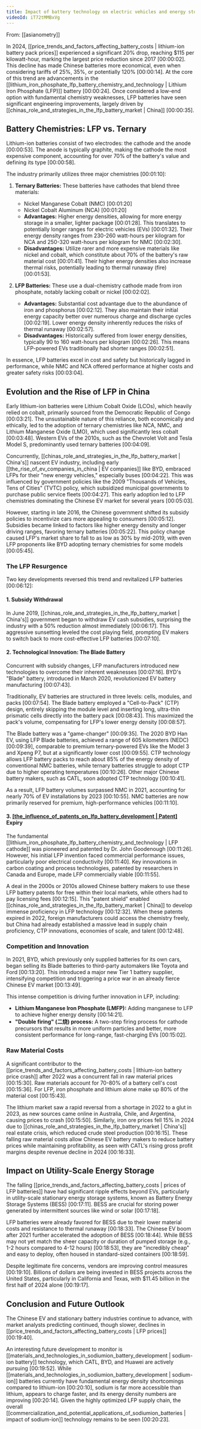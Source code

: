 ```yaml
---
title: Impact of battery technology on electric vehicles and energy storage
videoId: iT72tMMBxVg
---
```


From: [[asianometry]] <br/> 

In 2024, [[price_trends_and_factors_affecting_battery_costs | lithium-ion battery pack prices]] experienced a significant 20% drop, reaching $115 per kilowatt-hour, marking the largest price reduction since 2017 <a class="yt-timestamp" data-t="00:00:02">[00:00:02]</a>. This decline has made Chinese batteries more economical, even when considering tariffs of 25%, 35%, or potentially 120% <a class="yt-timestamp" data-t="00:00:14">[00:00:14]</a>. At the core of this trend are advancements in the [[lithium_iron_phosphate_lfp_battery_chemistry_and_technology | Lithium Iron Phosphate (LFP)]] battery <a class="yt-timestamp" data-t="00:00:24">[00:00:24]</a>. Once considered a low-end option with fundamental chemistry weaknesses, LFP batteries have seen significant engineering improvements, largely driven by [[chinas_role_and_strategies_in_the_lfp_battery_market | China]] <a class="yt-timestamp" data-t="00:00:35">[00:00:35]</a>.

## Battery Chemistries: LFP vs. Ternary

Lithium-ion batteries consist of two electrodes: the cathode and the anode <a class="yt-timestamp" data-t="00:00:53">[00:00:53]</a>. The anode is typically graphite, making the cathode the most expensive component, accounting for over 70% of the battery's value and defining its type <a class="yt-timestamp" data-t="00:00:58">[00:00:58]</a>.

The industry primarily utilizes three major chemistries <a class="yt-timestamp" data-t="00:01:10">[00:01:10]</a>:

1.  **Ternary Batteries:** These batteries have cathodes that blend three materials:
    *   Nickel Manganese Cobalt (NMC) <a class="yt-timestamp" data-t="00:01:20">[00:01:20]</a>
    *   Nickel Cobalt Aluminum (NCA) <a class="yt-timestamp" data-t="00:01:20">[00:01:20]</a>
    *   **Advantages:** Higher energy densities, allowing for more energy storage in a smaller, lighter package <a class="yt-timestamp" data-t="00:01:28">[00:01:28]</a>. This translates to potentially longer ranges for electric vehicles (EVs) <a class="yt-timestamp" data-t="00:01:32">[00:01:32]</a>. Their energy density ranges from 230-260 watt-hours per kilogram for NCA and 250-320 watt-hours per kilogram for NMC <a class="yt-timestamp" data-t="00:02:30">[00:02:30]</a>.
    *   **Disadvantages:** Utilize rarer and more expensive materials like nickel and cobalt, which constitute about 70% of the battery's raw material cost <a class="yt-timestamp" data-t="00:01:41">[00:01:41]</a>. Their higher energy densities also increase thermal risks, potentially leading to thermal runaway (fire) <a class="yt-timestamp" data-t="00:01:53">[00:01:53]</a>.

2.  **LFP Batteries:** These use a dual-chemistry cathode made from iron phosphate, notably lacking cobalt or nickel <a class="yt-timestamp" data-t="00:02:02">[00:02:02]</a>.
    *   **Advantages:** Substantial cost advantage due to the abundance of iron and phosphorus <a class="yt-timestamp" data-t="00:02:12">[00:02:12]</a>. They also maintain their initial energy capacity better over numerous charge and discharge cycles <a class="yt-timestamp" data-t="00:02:19">[00:02:19]</a>. Lower energy density inherently reduces the risks of thermal runaway <a class="yt-timestamp" data-t="00:02:57">[00:02:57]</a>.
    *   **Disadvantages:** Historically suffered from lower energy densities, typically 90 to 160 watt-hours per kilogram <a class="yt-timestamp" data-t="00:02:26">[00:02:26]</a>. This means LFP-powered EVs traditionally had shorter ranges <a class="yt-timestamp" data-t="00:02:51">[00:02:51]</a>.

In essence, LFP batteries excel in cost and safety but historically lagged in performance, while NMC and NCA offered performance at higher costs and greater safety risks <a class="yt-timestamp" data-t="00:03:04">[00:03:04]</a>.

## Evolution and the Rise of LFP in China

Early lithium-ion batteries were Lithium Cobalt Oxide (LCOs), which heavily relied on cobalt, primarily sourced from the Democratic Republic of Congo <a class="yt-timestamp" data-t="00:03:21">[00:03:21]</a>. The unsustainable nature of this reliance, both economically and ethically, led to the adoption of ternary chemistries like NCA, NMC, and Lithium Manganese Oxide (LMO), which used significantly less cobalt <a class="yt-timestamp" data-t="00:03:48">[00:03:48]</a>. Western EVs of the 2010s, such as the Chevrolet Volt and Tesla Model S, predominantly used ternary batteries <a class="yt-timestamp" data-t="00:04:09">[00:04:09]</a>.

Concurrently, [[chinas_role_and_strategies_in_the_lfp_battery_market | China's]] nascent EV industry, including early [[the_rise_of_ev_companies_in_china | EV companies]] like BYD, embraced LFPs for their "new energy vehicles," especially buses <a class="yt-timestamp" data-t="00:04:22">[00:04:22]</a>. This was influenced by government policies like the 2009 "Thousands of Vehicles, Tens of Cities" (TVTC) policy, which subsidized municipal governments to purchase public service fleets <a class="yt-timestamp" data-t="00:04:27">[00:04:27]</a>. This early adoption led to LFP chemistries dominating the Chinese EV market for several years <a class="yt-timestamp" data-t="00:05:03">[00:05:03]</a>.

However, starting in late 2016, the Chinese government shifted its subsidy policies to incentivize cars more appealing to consumers <a class="yt-timestamp" data-t="00:05:12">[00:05:12]</a>. Subsidies became linked to factors like higher energy density and longer driving ranges, favoring ternary batteries <a class="yt-timestamp" data-t="00:05:22">[00:05:22]</a>. This policy change caused LFP's market share to fall to as low as 30% by mid-2019, with even LFP proponents like BYD adopting ternary chemistries for some models <a class="yt-timestamp" data-t="00:05:45">[00:05:45]</a>.

### The LFP Resurgence

Two key developments reversed this trend and revitalized LFP batteries <a class="yt-timestamp" data-t="00:06:12">[00:06:12]</a>:

#### 1. Subsidy Withdrawal

In June 2019, [[chinas_role_and_strategies_in_the_lfp_battery_market | China's]] government began to withdraw EV cash subsidies, surprising the industry with a 50% reduction almost immediately <a class="yt-timestamp" data-t="00:06:17">[00:06:17]</a>. This aggressive sunsetting leveled the cost playing field, prompting EV makers to switch back to more cost-effective LFP batteries <a class="yt-timestamp" data-t="00:07:10">[00:07:10]</a>.

#### 2. Technological Innovation: The Blade Battery

Concurrent with subsidy changes, LFP manufacturers introduced new technologies to overcome their inherent weaknesses <a class="yt-timestamp" data-t="00:07:16">[00:07:16]</a>. BYD's "Blade" battery, introduced in March 2020, revolutionized EV battery manufacturing <a class="yt-timestamp" data-t="00:07:43">[00:07:43]</a>.

Traditionally, EV batteries are structured in three levels: cells, modules, and packs <a class="yt-timestamp" data-t="00:07:54">[00:07:54]</a>. The Blade battery employed a "Cell-to-Pack" (CTP) design, entirely skipping the module level and inserting long, ultra-thin prismatic cells directly into the battery pack <a class="yt-timestamp" data-t="00:08:43">[00:08:43]</a>. This maximized the pack's volume, compensating for LFP's lower energy density <a class="yt-timestamp" data-t="00:08:57">[00:08:57]</a>.

The Blade battery was a "game-changer" <a class="yt-timestamp" data-t="00:09:35">[00:09:35]</a>. The 2020 BYD Han EV, using LFP Blade batteries, achieved a range of 605 kilometers (NEDC) <a class="yt-timestamp" data-t="00:09:39">[00:09:39]</a>, comparable to premium ternary-powered EVs like the Model 3 and Xpeng P7, but at a significantly lower cost <a class="yt-timestamp" data-t="00:09:55">[00:09:55]</a>. CTP technology allows LFP battery packs to reach about 85% of the energy density of conventional NMC batteries, while ternary batteries struggle to adopt CTP due to higher operating temperatures <a class="yt-timestamp" data-t="00:10:26">[00:10:26]</a>. Other major Chinese battery makers, such as CATL, soon adopted CTP technology <a class="yt-timestamp" data-t="00:10:41">[00:10:41]</a>.

As a result, LFP battery volumes surpassed NMC in 2021, accounting for nearly 70% of EV installations by 2023 <a class="yt-timestamp" data-t="00:10:55">[00:10:55]</a>. NMC batteries are now primarily reserved for premium, high-performance vehicles <a class="yt-timestamp" data-t="00:11:10">[00:11:10]</a>.

#### 3. [[the_influence_of_patents_on_lfp_battery_development | Patent]](s) Expiry

The fundamental [[lithium_iron_phosphate_lfp_battery_chemistry_and_technology | LFP cathode]] was pioneered and patented by Dr. John Goodenough <a class="yt-timestamp" data-t="00:11:26">[00:11:26]</a>. However, his initial LFP invention faced commercial performance issues, particularly poor electrical conductivity <a class="yt-timestamp" data-t="00:11:40">[00:11:40]</a>. Key innovations in carbon coating and process technologies, patented by researchers in Canada and Europe, made LFP commercially viable <a class="yt-timestamp" data-t="00:11:55">[00:11:55]</a>.

A deal in the 2000s or 2010s allowed Chinese battery makers to use these LFP battery patents for free within their local markets, while others had to pay licensing fees <a class="yt-timestamp" data-t="00:12:15">[00:12:15]</a>. This "patent shield" enabled [[chinas_role_and_strategies_in_the_lfp_battery_market | China]] to develop immense proficiency in LFP technology <a class="yt-timestamp" data-t="00:12:32">[00:12:32]</a>. When these patents expired in 2022, foreign manufacturers could access the chemistry freely, but China had already established a massive lead in supply chain proficiency, CTP innovations, economies of scale, and talent <a class="yt-timestamp" data-t="00:12:48">[00:12:48]</a>.

### Competition and Innovation

In 2021, BYD, which previously only supplied batteries for its own cars, began selling its Blade batteries to third-party automakers like Toyota and Ford <a class="yt-timestamp" data-t="00:13:20">[00:13:20]</a>. This introduced a major new Tier 1 battery supplier, intensifying competition and triggering a price war in an already fierce Chinese EV market <a class="yt-timestamp" data-t="00:13:49">[00:13:49]</a>.

This intense competition is driving further innovation in LFP, including:
*   **Lithium Manganese Iron Phosphate (LMFP):** Adding manganese to LFP to achieve higher energy density <a class="yt-timestamp" data-t="00:14:21">[00:14:21]</a>.
*   **"Double firing" (二烧) process:** A two-step firing process for cathode precursors that results in more uniform particles and better, more consistent performance for long-range, fast-charging EVs <a class="yt-timestamp" data-t="00:15:02">[00:15:02]</a>.

### Raw Material Costs

A significant contributor to the [[price_trends_and_factors_affecting_battery_costs | lithium-ion battery price crash]] after 2022 was a concurrent fall in raw material prices <a class="yt-timestamp" data-t="00:15:30">[00:15:30]</a>. Raw materials account for 70-80% of a battery cell's cost <a class="yt-timestamp" data-t="00:15:36">[00:15:36]</a>. For LFP, iron phosphate and lithium alone make up 80% of the material cost <a class="yt-timestamp" data-t="00:15:43">[00:15:43]</a>.

The lithium market saw a rapid reversal from a shortage in 2022 to a glut in 2023, as new sources came online in Australia, Chile, and Argentina, causing prices to crash <a class="yt-timestamp" data-t="00:15:50">[00:15:50]</a>. Similarly, iron ore prices fell 15% in 2024 due to [[chinas_role_and_strategies_in_the_lfp_battery_market | China's]] real estate crisis, which reduced crude steel production <a class="yt-timestamp" data-t="00:16:15">[00:16:15]</a>. These falling raw material costs allow Chinese EV battery makers to reduce battery prices while maintaining profitability, as seen with CATL's rising gross profit margins despite revenue decline in 2024 <a class="yt-timestamp" data-t="00:16:33">[00:16:33]</a>.

## Impact on Utility-Scale Energy Storage

The falling [[price_trends_and_factors_affecting_battery_costs | prices of LFP batteries]] have had significant ripple effects beyond EVs, particularly in utility-scale stationary energy storage systems, known as Battery Energy Storage Systems (BESS) <a class="yt-timestamp" data-t="00:17:11">[00:17:11]</a>. BESS are crucial for storing power generated by intermittent sources like wind or solar <a class="yt-timestamp" data-t="00:17:18">[00:17:18]</a>.

LFP batteries were already favored for BESS due to their lower material costs and resistance to thermal runaway <a class="yt-timestamp" data-t="00:18:33">[00:18:33]</a>. The Chinese EV boom after 2021 further accelerated the adoption of BESS <a class="yt-timestamp" data-t="00:18:44">[00:18:44]</a>. While BESS may not yet match the sheer capacity or duration of pumped storage (e.g., 1-2 hours compared to 4-12 hours) <a class="yt-timestamp" data-t="00:18:53">[00:18:53]</a>, they are "incredibly cheap" and easy to deploy, often housed in standard-sized containers <a class="yt-timestamp" data-t="00:18:59">[00:18:59]</a>.

Despite legitimate fire concerns, vendors are improving control measures <a class="yt-timestamp" data-t="00:19:10">[00:19:10]</a>. Billions of dollars are being invested in BESS projects across the United States, particularly in California and Texas, with $11.45 billion in the first half of 2024 alone <a class="yt-timestamp" data-t="00:19:17">[00:19:17]</a>.

## Conclusion and Future Outlook

The Chinese EV and stationary battery industries continue to advance, with market analysts predicting continued, though slower, declines in [[price_trends_and_factors_affecting_battery_costs | LFP prices]] <a class="yt-timestamp" data-t="00:19:40">[00:19:40]</a>.

An interesting future development to monitor is [[materials_and_technologies_in_sodiumion_battery_development | sodium-ion battery]] technology, which CATL, BYD, and Huawei are actively pursuing <a class="yt-timestamp" data-t="00:19:52">[00:19:52]</a>. While [[materials_and_technologies_in_sodiumion_battery_development | sodium-ion]] batteries currently have fundamental energy density shortcomings compared to lithium-ion <a class="yt-timestamp" data-t="00:20:10">[00:20:10]</a>, sodium is far more accessible than lithium, appears to charge faster, and its energy density numbers are improving <a class="yt-timestamp" data-t="00:20:14">[00:20:14]</a>. Given the highly optimized LFP supply chain, the overall [[commercialization_and_potential_applications_of_sodiumion_batteries | impact of sodium-ion]] technology remains to be seen <a class="yt-timestamp" data-t="00:20:23">[00:20:23]</a>.
